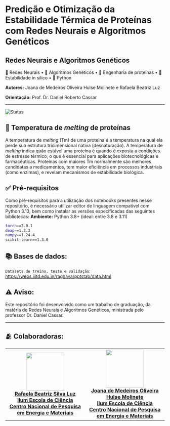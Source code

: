 # Predição e Otimização da Estabilidade Térmica de Proteínas com Redes Neurais e Algoritmos Genéticos

## Redes Neurais e Algoritmos Genéticos


🧠 Redes Neurais • 🧬 Algoritmos Genéticos •  🔬 Engenharia de proteínas • 🧪Estabilidade in silico • 🐍 Python

**Autores:** Joana de Medeiros Oliveira Hulse Molinete e Rafaela Beatriz Luz

**Orientação:** Prof. Dr. Daniel Roberto Cassar

---

![Status](https://img.shields.io/badge/STATUS-EM%20TESTES-yellow)

## 🧬 Temperatura de *melting* de proteínas
A temperatura de *melting* (Tm) de uma proteína é a temperatura na qual ela perde sua estrutura tridimensional nativa (desnaturação). 
A temperatura de *melting* indica quão estável uma proteína é quando é exposta a condições de estresse térmico, o que é essencial para aplicações biotecnológicas e farmacêuticas. Proteínas com maiores Tm normalmente são melhores candidatas a medicamentos, tem maior eficiência em processos industriais (como enzimas), e revelam mecanismos de estabilidade biológica.


## ✅ Pré-requisitos
Como pré-requisitos para a utilização dos notebooks presentes nesse repositório, é necessário utilizar editor de linguagem compatível com Python 3.13, bem como instalar as versões especificadas das seguintes bibliotecas:
**Ambiente:** Python 3.8+ (ideal: entre 3.8 e 3.11)
```bash
torch==2.0.1
deap==1.3.3
numpy==1.24.4
scikit-learn==1.3.0
``` 


## 📚 Bases de dados:
`Datasets de treino, teste e validação`: https://webs.iiitd.edu.in/raghava/pptstab/data.html


## ⚠️ Aviso:
Este repositório foi desenvolvido como um trabalho de graduação, da matéria de Redes Neurais e Algoritmos Genéticos, ministrada pelo professor Dr. Daniel Cassar. 

--- 

## 🫂 Colaboradoras:
<table>
  <tr>
    <td align="center">
      <a href="https://github.com/Rafaela-Luz">
        <img src="https://avatars.githubusercontent.com/u/172425353?v=4" width="120"/><br>
        <strong>Rafaela Beatriz Silva Luz</strong><br>
        <strong>Ilum Escola de Ciência</strong><br>
        <strong>Centro Nacional de Pesquisa em Energia e Materiais</strong><br>
      </a>
    </td>
    <td align="center">
      <a href="https://github.com/jojomolinetes">
        <img src="https://avatars.githubusercontent.com/u/172425100?v=4" width="120"/><br>
        <strong>Joana de Medeiros Oliveira Hulse Molinete</strong><br>
        <strong>Ilum Escola de Ciência</strong><br>
        <strong>Centro Nacional de Pesquisa em Energia e Materiais</strong><br>
      </a>
    </td>
  </tr>
</table>
